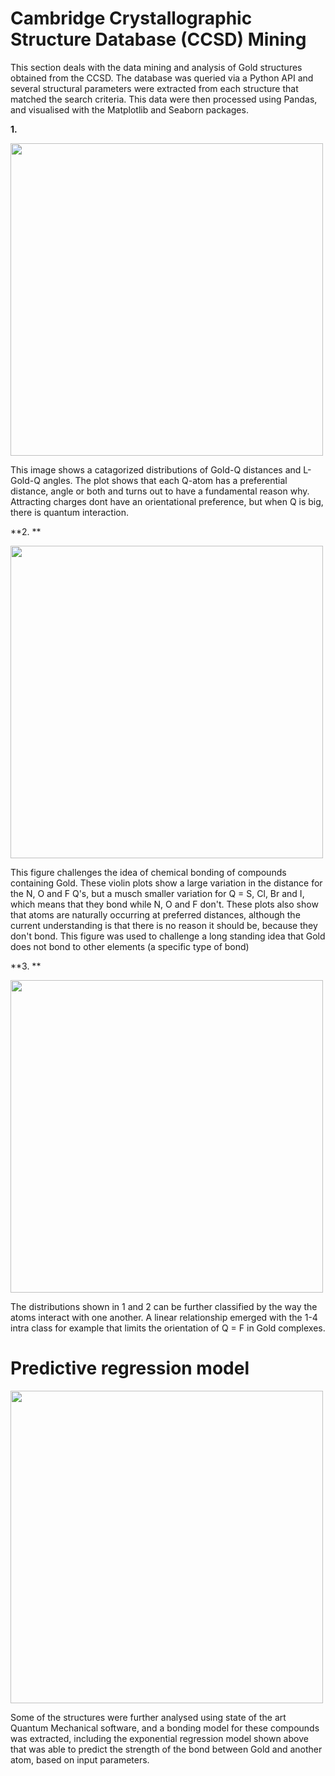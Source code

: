 # Cambridge Crystallographic Structure Database (CCSD) Mining 

This section deals with the data mining and analysis of Gold structures obtained from the CCSD. The database was queried via a Python API and several structural parameters were extracted from each structure that matched the search criteria. This data were then processed using Pandas, and visualised with the Matplotlib and Seaborn packages.

**1.**

<img src="https://user-images.githubusercontent.com/107844512/217597625-580300b1-7df2-4d38-b9f2-58287e4a25c9.jpg" width="500" height="500">

This image shows a catagorized distributions of Gold-Q distances and L-Gold-Q angles. The plot shows that each Q-atom has a preferential distance, angle or both and turns out to have a fundamental reason why. Attracting charges dont have an orientational preference, but when Q is big, there is quantum interaction. 

**2. **

<img src="https://user-images.githubusercontent.com/107844512/217600729-bf0ece9c-30d5-46d5-abb6-99062b87097d.png" width="500" height="500">

This figure challenges the idea of chemical bonding of compounds containing Gold. These violin plots show a large variation in the distance for the N, O and F Q's, but a musch smaller variation for Q = S, Cl, Br and I, which means that they bond while N, O and F don't.  These plots also show that atoms are naturally occurring at preferred distances, although the current understanding is that there is no reason it should be, because they don't bond. This figure was used to challenge a long standing idea that Gold does not bond to other elements (a specific type of bond)

**3. **

<img src="https://user-images.githubusercontent.com/107844512/217618277-b03542be-8c96-40c0-a15e-1c021cd6d266.png" width="500" height="500">

The distributions shown in 1 and 2 can be further classified by the way the atoms interact with one another. A linear relationship emerged with the 1-4 intra class for example that limits the orientation of Q = F in Gold complexes. 

# Predictive regression model 

<img src="https://user-images.githubusercontent.com/107844512/217620428-9fc4a1bf-c41b-47e3-9518-a680644e5df1.png" width="500" height="500">

Some of the structures were further analysed using state of the art Quantum Mechanical software, and a bonding model for these compounds was extracted, including the exponential regression model shown above that was able to predict the strength of the bond between Gold and another atom, based on input parameters. 

# 
